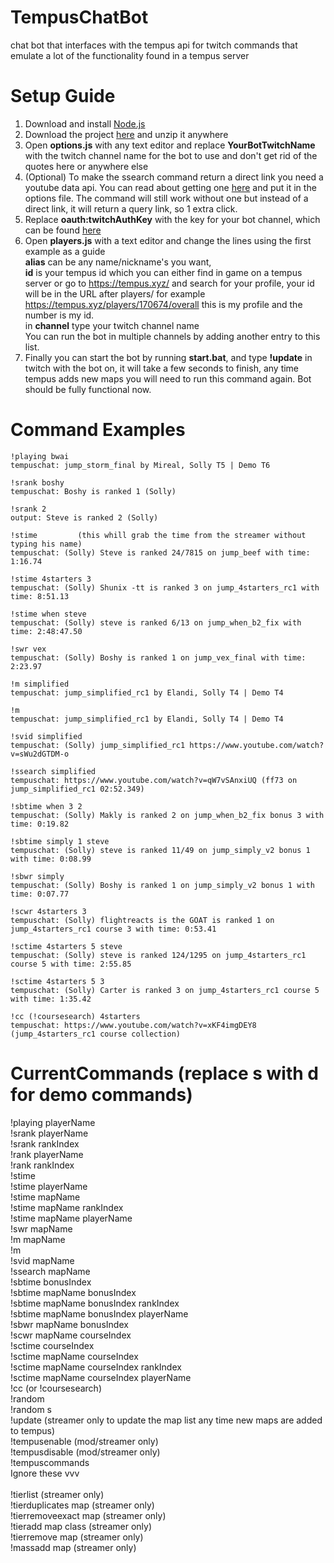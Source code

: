 # TempusChatBot
 chat bot that interfaces with the tempus api for twitch commands that emulate a lot of the functionality found in a tempus server

# Setup Guide 
 1. Download and install <a href="https://nodejs.org/en/">Node.js</a> <br>
 2. Download the project <a href="https://github.com/Elandi-rj/TempusChatBot/archive/master.zip">here</a> and unzip it anywhere <br>
 3. Open <b>options.js</b> with any text editor and replace <b>YourBotTwitchName</b> with the twitch channel name for the bot to use and don't get rid of the quotes here or anywhere else
 4. (Optional) To make the ssearch command return a direct link you need a youtube data api. You can read about getting one <a href="https://developers.google.com/youtube/v3/getting-started">here</a> and put it in the options file. The command will still work without one but instead of a direct link, it will return a query link, so 1 extra click.
 4. Replace <b>oauth:twitchAuthKey</b> with the key for your bot channel, which can be found <a href="https://twitchapps.com/tmi/">here</a> <br>
 5. Open <b>players.js</b> with a text editor and change the lines using the first example as a guide <br><b>alias</b> can be any name/nickname's you want, <br><b>id</b> is your tempus id which you can either find in game on a tempus server or go to https://tempus.xyz/ and search for your profile, your id will be in the URL after players/ for example https://tempus.xyz/players/170674/overall this is my profile and the number is my id. <br>in <b>channel</b> type your twitch channel name <br>You can run the bot in multiple channels by adding another entry to this list.
 6. Finally you can start the bot by running <b>start.bat</b>, and type <b>!update</b> in twitch with the bot on, it will take a few seconds to finish, any time tempus adds new maps you will need to run this command again. Bot should be fully functional now.
 
 # Command Examples
 ```
 !playing bwai
 tempuschat: jump_storm_final by Mireal, Solly T5 | Demo T6
 ```
 ```
 !srank boshy
 tempuschat: Boshy is ranked 1 (Solly)
 ```
 ```
 !srank 2
 output: Steve is ranked 2 (Solly)
 ```
 ```
 !stime         (this whill grab the time from the streamer without typing his name)
 tempuschat: (Solly) Steve is ranked 24/7815 on jump_beef with time: 1:16.74
 ``` 
 ```
 !stime 4starters 3 
 tempuschat: (Solly) Shunix -tt is ranked 3 on jump_4starters_rc1 with time: 8:51.13 
 ```
 ```
 !stime when steve 
 tempuschat: (Solly) steve is ranked 6/13 on jump_when_b2_fix with time: 2:48:47.50 
 ```
 ```
 !swr vex 
 tempuschat: (Solly) Boshy is ranked 1 on jump_vex_final with time: 2:23.97 
 ```
 ```
 !m simplified 
 tempuschat: jump_simplified_rc1 by Elandi, Solly T4 | Demo T4 
 ```
 ```
 !m 
 tempuschat: jump_simplified_rc1 by Elandi, Solly T4 | Demo T4 
 ```
 ```
 !svid simplified 
 tempuschat: (Solly) jump_simplified_rc1 https://www.youtube.com/watch?v=sWu2dGTDM-o 
 ```
 ```
 !ssearch simplified
 tempuschat: https://www.youtube.com/watch?v=qW7vSAnxiUQ (ff73 on jump_simplified_rc1 02:52.349) 
 ```
 ```
 !sbtime when 3 2 
 tempuschat: (Solly) Makly is ranked 2 on jump_when_b2_fix bonus 3 with time: 0:19.82 
 ```
 ```
 !sbtime simply 1 steve 
 tempuschat: (Solly) steve is ranked 11/49 on jump_simply_v2 bonus 1 with time: 0:08.99 
 ```
 ```
 !sbwr simply 
 tempuschat: (Solly) Boshy is ranked 1 on jump_simply_v2 bonus 1 with time: 0:07.77 
 ```
 ```
 !scwr 4starters 3
 tempuschat: (Solly) flightreacts is the GOAT is ranked 1 on jump_4starters_rc1 course 3 with time: 0:53.41 
 ```
 ```
 !sctime 4starters 5 steve 
 tempuschat: (Solly) steve is ranked 124/1295 on jump_4starters_rc1 course 5 with time: 2:55.85 
 ```
 ```
 !sctime 4starters 5 3 
 tempuschat: (Solly) Carter is ranked 3 on jump_4starters_rc1 course 5 with time: 1:35.42 
 ```
 ```
 !cc (!coursesearch) 4starters 
 tempuschat: https://www.youtube.com/watch?v=xKF4imgDEY8 (jump_4starters_rc1 course collection) 
 ```
 
# CurrentCommands (replace s with d for demo commands)
 !playing playerName <br>
 !srank playerName <br>
 !srank rankIndex <br>
 !rank playerName <br>
 !rank rankIndex <br>
 !stime <br>
 !stime playerName<br>
 !stime mapName <br>
 !stime mapName rankIndex <br>
 !stime mapName playerName <br>
 !swr mapName <br>
 !m mapName <br>
 !m <br>
 !svid mapName <br>
 !ssearch mapName <br>
 !sbtime bonusIndex <br>
 !sbtime mapName bonusIndex <br>
 !sbtime mapName bonusIndex rankIndex <br>
 !sbtime mapName bonusIndex playerName <br>
 !sbwr mapName bonusIndex <br>
 !scwr mapName courseIndex <br>
 !sctime courseIndex <br>
 !sctime mapName courseIndex <br>
 !sctime mapName courseIndex rankIndex <br>
 !sctime mapName courseIndex playerName <br>
 !cc (or !coursesearch) <br>
 !random <br>
 !random s <br>
 !update (streamer only to update the map list any time new maps are added to tempus) <br>
 !tempusenable (mod/streamer only) <br>
 !tempusdisable (mod/streamer only) <br>
 !tempuscommands <br>
 Ignore these vvv <br><br>
 !tierlist (streamer only) <br> 
 !tierduplicates map (streamer only) <br> 
 !tierremoveexact map (streamer only) <br> 
 !tieradd map class (streamer only) <br>
 !tierremove map (streamer only) <br>
 !massadd map (streamer only) <br>
